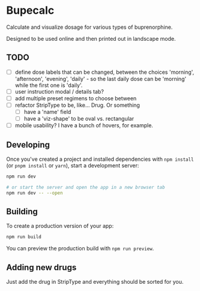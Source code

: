 # Bupecalc

Calculate and visualize dosage for various types of buprenorphine.

Designed to be used online and then printed out in landscape mode.

## TODO

* [ ] define dose labels that can be changed, between the choices 'morning', 'afternoon', 'evening', 'daily' - so the last daily dose can be 'morning' while the first one is 'daily'.
* [ ] user instruction modal / details tab?
* [ ] add multiple preset regimens to choose between
* [ ] refactor StripType to be, like... Drug. Or something
  * [ ] have a 'name' field
  * [ ] have a 'viz-shape' to be oval vs. rectangular
* [ ] mobile usability? I have a bunch of hovers, for example.

## Developing

Once you've created a project and installed dependencies with `npm install` (or `pnpm install` or `yarn`), start a development server:

```bash
npm run dev

# or start the server and open the app in a new browser tab
npm run dev -- --open
```

## Building

To create a production version of your app:

```bash
npm run build
```

You can preview the production build with `npm run preview`.


## Adding new drugs

Just add the drug in StripType and everything should be sorted for you.